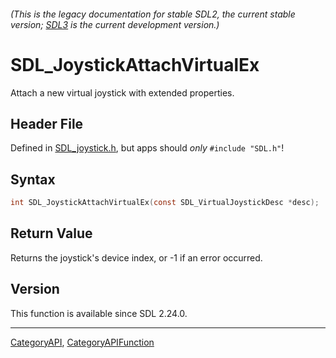 ###### (This is the legacy documentation for stable SDL2, the current stable version; [SDL3](https://wiki.libsdl.org/SDL3/) is the current development version.)
# SDL_JoystickAttachVirtualEx

Attach a new virtual joystick with extended properties.

## Header File

Defined in [SDL_joystick.h](https://github.com/libsdl-org/SDL/blob/SDL2/include/SDL_joystick.h), but apps should _only_ `#include "SDL.h"`!

## Syntax

```c
int SDL_JoystickAttachVirtualEx(const SDL_VirtualJoystickDesc *desc);

```

## Return Value

Returns the joystick's device index, or -1 if an error occurred.

## Version

This function is available since SDL 2.24.0.

----
[CategoryAPI](CategoryAPI), [CategoryAPIFunction](CategoryAPIFunction)

